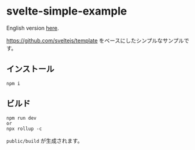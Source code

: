 # svelte-simple-example

English version [here](./README.md).

https://github.com/sveltejs/template をベースにしたシンプルなサンプルです。

## インストール

```
npm i
```

## ビルド

```
npm run dev
or
npx rollup -c
```

`public/build` が生成されます。
